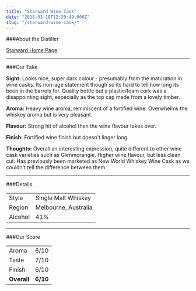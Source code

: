 ```yaml
---
title: "Starward Wine Cask"
date: "2018-01-18T12:20:49.000Z"
slug: "/starward-wine-cask/"
---
```

###About the Distiller


[Starward Home Page](https://starward.com.au/#)

---

###Our Take

**Sight:**
Looks nice, super dark colour - presumably from the maturation in wine casks.  Its non-age statement though so its hard to tell how long its been in the barrels for.  Quality bottle but a plastic/foam cork was a disappointing sight, especially as the top cap made from a lovely timber.

**Aroma:** 
Heavy wine aroma, reminiscent of a fortified wine.  Overwhelms the whiskey aroma but is very pleasant.

**Flavour:** 
Strong hit of alcohol then the wine flavour takes over.

**Finish:** 
Fortified wine finish but doesn't linger long

**Thoughts:**
Overall an interesting expression, quite different to other wine cask varieties such as Glenmorangie.  Higher wine flavour, but less clean cut.  Has previously been marketed as New World Whiskey Wine Cask as we couldn't tell the difference between them.

---

###Details
<table>  
<tr>  
<td class="grey">Style</td><td>Single Malt Whiskey</td>  
</tr>  
<tr>  
<td class="grey">Region</td><td>Melbourne, Australia</td>  
</tr>  
<tr>  
<td class="grey">Alcohol</td><td>41%</td>  
</tr>  
</table>


---

###Our Score
<table class="score-table">  
<tr>  
<td class="grey">Aroma</td><td>6/10</td>  
</tr>  
<tr>  
<td class="grey">Taste</td><td>7/10</td>  
</tr>  
<tr>  
<td class="grey">Finish</td><td>6/10</td>  
</tr>  
<tr>  
<td class="grey"><strong>Overall</strong></td><td><strong>6/10</strong></td>  
</tr>  
</table>
    